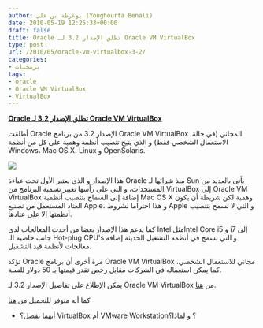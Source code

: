 ```yaml
---
author: يوغرطة بن علي (Youghourta Benali)
date: 2010-05-19 12:25:33+00:00
draft: false
title: Oracle تطلق الإصدار 3.2 لـ Oracle VM VirtualBox
type: post
url: /2010/05/oracle-vm-virtualbox-3-2/
categories:
- برمجيات
tags:
- oracle
- Oracle VM VirtualBox
- VirtualBox
---
```


[**Oracle تطلق الإصدار 3.2 لـ Oracle VM VirtualBox**](https://www.it-scoop.com/2010/05/oracle-vm-virtualbox-3-2/)


أطلقت Oracle الإصدار 3.2 من برنامج Oracle VM VirtualBox  المجاني (في حالة الاستعمال الشخصي فقط) و الذي يتيح تنصيب أنظمة وهمية على كل من أنظمة Windows، Mac OS X، Linux و OpenSolaris.

[![](http://www.virtualbox.org/graphics/vbox_logo2_gradient.png)
](https://www.it-scoop.com/2010/05/oracle-vm-virtualbox-3-2/)

هذا الإصدار و الذي يعتبر الأول تحت عباءة Oracle منذ شرائها لـ Sun يأتي بالعديد من المستجدات، و التي على رأسها تغيير تسمية البرنامج من VirtualBox إلى Oracle VM VirtualBox إضافة إلى السماح بتنصيب أنظمية Mac OS X وهمية لكن شريطة أن يكون العتاد المستعمل من تصنيع Apple، و هذا احتراما لشروط Apple و التي لا تسمح بتنصيب أنظمتها إلا على عتادها.

كما يدعم هذا الإصدار بعضا من أحدث المعالجات لدى Intel مثلIntel Core i5 و i7 إلى جانب خاصية الـ Hot-plug CPU's و التي تسمح في أنظمة التشغيل الحديثة إضافة معالجات لأنظمة قيد التشغيل.

تؤكد Oracle مرة أخرى أن برنامج Oracle VM VirtualBox مجاني للاستعمال الشخصي، كما يمكن استعماله في الشركات مقابل رخص تقدر قيمتها بـ 50 دولار للسنة.

يمكن الإطلاع على تفاصيل الإصدار 3.2 لـ Oracle VM VirtualBox من [هنا](http://www.virtualbox.org/wiki/News).

كما أنه متوفر للتحميل من [هنا](http://www.virtualbox.org/wiki/Downloads)

- أيهما تفضل؟ VirtualBox أم VMware Workstation؟ و لماذا؟
